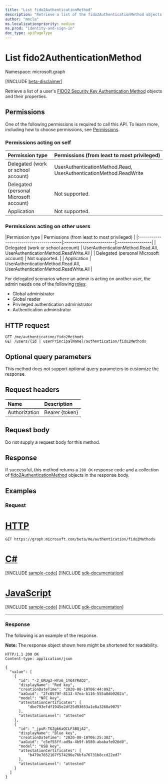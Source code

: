 ```yaml
---
title: "List fido2AuthenticationMethod"
description: "Retrieve a list of the fido2AuthenticationMethod objects and their properties."
author: "mmcla"
ms.localizationpriority: medium
ms.prod: "identity-and-sign-in"
doc_type: apiPageType
---
```


# List fido2AuthenticationMethod
Namespace: microsoft.graph

[!INCLUDE [beta-disclaimer](../../includes/beta-disclaimer.md)]

Retrieve a list of a user's [FIDO2 Security Key Authentication Method](../resources/fido2authenticationmethod.md) objects and their properties.

## Permissions
One of the following permissions is required to call this API. To learn more, including how to choose permissions, see [Permissions](/graph/permissions-reference).

### Permissions acting on self

|Permission type      | Permissions (from least to most privileged)              |
|:---------------------------------------|:-------------------------|
| Delegated (work or school account)     | UserAuthenticationMethod.Read, UserAuthenticationMethod.ReadWrite |
| Delegated (personal Microsoft account) | Not supported. |
| Application                            | Not supported. |

### Permissions acting on other users

|Permission type      | Permissions (from least to most privileged)              |
|:---------------------------------------|:-------------------------|:-----------------|
| Delegated (work or school account)     | UserAuthenticationMethod.Read.All, UserAuthenticationMethod.ReadWrite.All |
| Delegated (personal Microsoft account) | Not supported. |
| Application                            | UserAuthenticationMethod.Read.All, UserAuthenticationMethod.ReadWrite.All |

For delegated scenarios where an admin is acting on another user, the admin needs one of the following [roles](/azure/active-directory/users-groups-roles/directory-assign-admin-roles#available-roles):

* Global administrator
* Global reader
* Privileged authentication administrator
* Authentication administrator

## HTTP request

<!-- {
  "blockType": "ignored"
}
-->
``` http
GET /me/authentication/fido2Methods
GET /users/{id | userPrincipalName}/authentication/fido2Methods
```

## Optional query parameters
This method does not support optional query parameters to customize the response.

## Request headers
|Name|Description|
|:---|:---|
|Authorization|Bearer {token}|

## Request body
Do not supply a request body for this method.

## Response

If successful, this method returns a `200 OK` response code and a collection of [fido2AuthenticationMethod](../resources/fido2authenticationmethod.md) objects in the response body.

## Examples

### Request

# [HTTP](#tab/http)
<!-- {
  "blockType": "request",
  "name": "get_fido2authenticationmethod_2"
}
-->
``` http
GET https://graph.microsoft.com/beta/me/authentication/fido2Methods
```

# [C#](#tab/csharp)
[!INCLUDE [sample-code](../includes/snippets/csharp/get-fido2authenticationmethod-2-csharp-snippets.md)]
[!INCLUDE [sdk-documentation](../includes/snippets/snippets-sdk-documentation-link.md)]

# [JavaScript](#tab/javascript)
[!INCLUDE [sample-code](../includes/snippets/javascript/get-fido2authenticationmethod-2-javascript-snippets.md)]
[!INCLUDE [sdk-documentation](../includes/snippets/snippets-sdk-documentation-link.md)]

---

### Response
The following is an example of the response.

**Note:** The response object shown here might be shortened for readability.
<!-- {
  "blockType": "response",
  "truncated": true,
  "@odata.type": "Collection(microsoft.graph.fido2AuthenticationMethod)"
}
-->
``` http
HTTP/1.1 200 OK
Content-type: application/json

{
  "value": [
    {
      "id": "-2_GRUg2-HYz6_1YG4YRAQ2",
      "displayName": "Red key",
      "creationDateTime": "2020-08-10T06:44:09Z",
      "aaGuid": "2fc0579f-8113-47ea-b116-555a8db9202a",
      "model": "NFC key",
      "attestationCertificates": [
          "dbe793efdf1945e2df25d93653a1e8a3268a9075"
      ],
      "attestationLevel": "attested"
    },
    {
      "id": "_jpuR-TGZgk6aQCLF3BQjA2",
      "displayName": "Blue key",
      "creationDateTime": "2020-08-10T06:25:38Z",
      "aaGuid": "c5ef55ff-ad9a-4b9f-b580-ababafe026d0",
      "model": "USB key",
      "attestationCertificates": [
          "b479e7652167f574296e76bfa76731b8ccd22ed7"
      ],
      "attestationLevel": "attested"
    }
  ]
}
```

